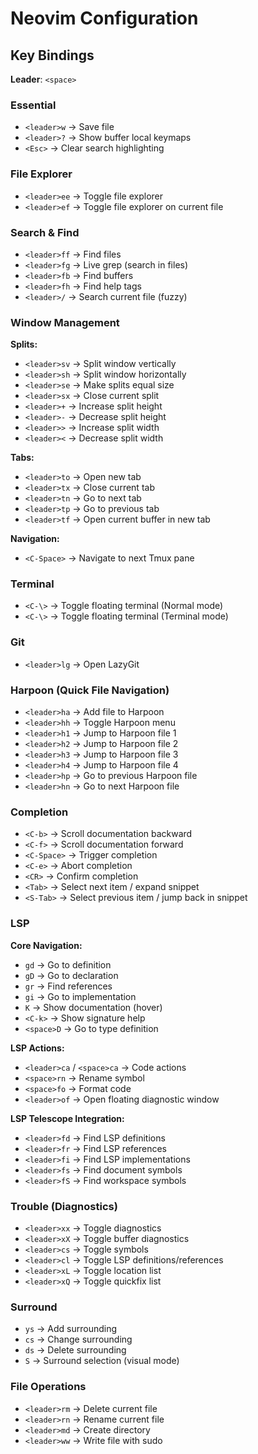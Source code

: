 # Neovim Configuration

## Key Bindings

**Leader**: `<space>`

### Essential
- `<leader>w` → Save file
- `<leader>?` → Show buffer local keymaps
- `<Esc>` → Clear search highlighting

### File Explorer
- `<leader>ee` → Toggle file explorer
- `<leader>ef` → Toggle file explorer on current file

### Search & Find
- `<leader>ff` → Find files
- `<leader>fg` → Live grep (search in files)
- `<leader>fb` → Find buffers
- `<leader>fh` → Find help tags
- `<leader>/` → Search current file (fuzzy)

### Window Management
**Splits:**
- `<leader>sv` → Split window vertically
- `<leader>sh` → Split window horizontally
- `<leader>se` → Make splits equal size
- `<leader>sx` → Close current split
- `<leader>+` → Increase split height
- `<leader>-` → Decrease split height
- `<leader>>` → Increase split width
- `<leader><` → Decrease split width

**Tabs:**
- `<leader>to` → Open new tab
- `<leader>tx` → Close current tab
- `<leader>tn` → Go to next tab
- `<leader>tp` → Go to previous tab
- `<leader>tf` → Open current buffer in new tab

**Navigation:**
- `<C-Space>` → Navigate to next Tmux pane

### Terminal
- `<C-\>` → Toggle floating terminal (Normal mode)
- `<C-\>` → Toggle floating terminal (Terminal mode)

### Git
- `<leader>lg` → Open LazyGit

### Harpoon (Quick File Navigation)
- `<leader>ha` → Add file to Harpoon
- `<leader>hh` → Toggle Harpoon menu
- `<leader>h1` → Jump to Harpoon file 1
- `<leader>h2` → Jump to Harpoon file 2
- `<leader>h3` → Jump to Harpoon file 3
- `<leader>h4` → Jump to Harpoon file 4
- `<leader>hp` → Go to previous Harpoon file
- `<leader>hn` → Go to next Harpoon file

### Completion
- `<C-b>` → Scroll documentation backward
- `<C-f>` → Scroll documentation forward
- `<C-Space>` → Trigger completion
- `<C-e>` → Abort completion
- `<CR>` → Confirm completion
- `<Tab>` → Select next item / expand snippet
- `<S-Tab>` → Select previous item / jump back in snippet

### LSP
**Core Navigation:**
- `gd` → Go to definition
- `gD` → Go to declaration
- `gr` → Find references
- `gi` → Go to implementation
- `K` → Show documentation (hover)
- `<C-k>` → Show signature help
- `<space>D` → Go to type definition

**LSP Actions:**
- `<leader>ca` / `<space>ca` → Code actions
- `<space>rn` → Rename symbol
- `<space>fo` → Format code
- `<leader>of` → Open floating diagnostic window

**LSP Telescope Integration:**
- `<leader>fd` → Find LSP definitions
- `<leader>fr` → Find LSP references
- `<leader>fi` → Find LSP implementations
- `<leader>fs` → Find document symbols
- `<leader>fS` → Find workspace symbols

### Trouble (Diagnostics)
- `<leader>xx` → Toggle diagnostics
- `<leader>xX` → Toggle buffer diagnostics
- `<leader>cs` → Toggle symbols
- `<leader>cl` → Toggle LSP definitions/references
- `<leader>xL` → Toggle location list
- `<leader>xQ` → Toggle quickfix list

### Surround
- `ys` → Add surrounding
- `cs` → Change surrounding
- `ds` → Delete surrounding
- `S` → Surround selection (visual mode)

### File Operations
- `<leader>rm` → Delete current file
- `<leader>rn` → Rename current file
- `<leader>md` → Create directory
- `<leader>ww` → Write file with sudo